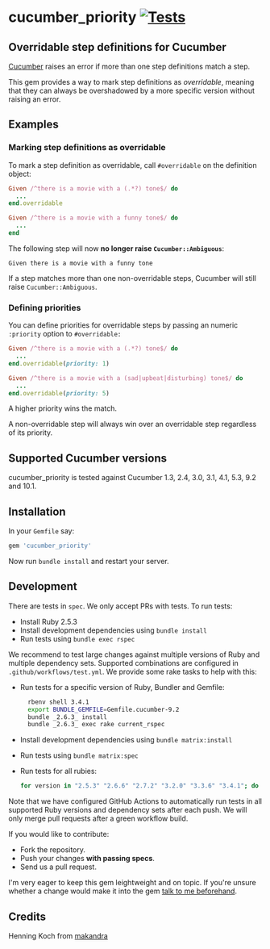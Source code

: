 cucumber_priority [![Tests](https://github.com/makandra/cucumber_priority/workflows/Tests/badge.svg)](https://github.com/makandra/cucumber_priority/actions?query=branch:master)
=================

Overridable step definitions for Cucumber
-----------------------------------------

[Cucumber](https://github.com/cucumber/cucumber-ruby) raises an error if more than one step definitions match a step.

This gem provides a way to mark step definitions as *overridable*, meaning that they can always be overshadowed by a more specific version without raising an error.


Examples
--------

### Marking step definitions as overridable

To mark a step definition as overridable, call `#overridable` on the definition object:

```ruby
Given /^there is a movie with a (.*?) tone$/ do
  ...
end.overridable

Given /^there is a movie with a funny tone$/ do
  ...
end
```

The following step will now **no longer raise `Cucumber::Ambiguous`**:

```cucumber
Given there is a movie with a funny tone
```

If a step matches more than one non-overridable steps, Cucumber will still raise `Cucumber::Ambiguous`.


### Defining priorities

You can define priorities for overridable steps by passing an numeric `:priority` option to `#overridable:`

```ruby
Given /^there is a movie with a (.*?) tone$/ do
  ...
end.overridable(priority: 1)

Given /^there is a movie with a (sad|upbeat|disturbing) tone$/ do
  ...
end.overridable(priority: 5)
```

A higher priority wins the match.

A non-overridable step will always win over an overridable step regardless of its priority.


Supported Cucumber versions
----------------------------

cucumber_priority is tested against Cucumber 1.3, 2.4, 3.0, 3.1, 4.1, 5.3, 9.2 and 10.1.


Installation
------------

In your `Gemfile` say:

```ruby
gem 'cucumber_priority'
```

Now run `bundle install` and restart your server.


Development
-----------

There are tests in `spec`. We only accept PRs with tests. To run tests:

- Install Ruby 2.5.3
- Install development dependencies using `bundle install`
- Run tests using `bundle exec rspec`

We recommend to test large changes against multiple versions of Ruby and multiple dependency sets. Supported combinations are configured in `.github/workflows/test.yml`. We provide some rake tasks to help with this:

- Run tests for a specific version of Ruby, Bundler and Gemfile:
  ```sh
    rbenv shell 3.4.1
    export BUNDLE_GEMFILE=Gemfile.cucumber-9.2
    bundle _2.6.3_ install
    bundle _2.6.3_ exec rake current_rspec
  ```
- Install development dependencies using `bundle matrix:install`
- Run tests using `bundle matrix:spec`
- Run tests for all rubies:

  ```sh
  for version in "2.5.3" "2.6.6" "2.7.2" "3.2.0" "3.3.6" "3.4.1"; do rbenv shell $version && bundle install && bundle exec rake matrix:install && bundle exec rake matrix:spec; done
  ```
  
Note that we have configured GitHub Actions to automatically run tests in all supported Ruby versions and dependency sets after each push. We will only merge pull requests after a green workflow build.

If you would like to contribute:

- Fork the repository.
- Push your changes **with passing specs**.
- Send us a pull request.

I'm very eager to keep this gem leightweight and on topic. If you're unsure whether a change would make it into the gem  [talk to me beforehand](mailto:henning.koch@makandra.de).


Credits
-------

Henning Koch from [makandra](https://makandra.com/)
